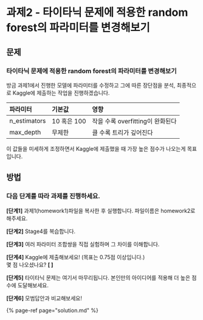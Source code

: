 # 과제2 - 타이타닉 문제에 적용한 random forest의 파라미터를 변경해보기

## 문제

### 타이타닉 문제에 적용한 random forest의 파라미터를 변경해보기

방금 과제1에서 진행한 모델에 파라미터를 수정하고 그에 따른 장단점을 분석, 최종적으로 Kaggle에 제출하는 작업을 진행하겠습니다.

| 파라미터 | 기본값 | 영향 |
| :--- | :--- | :--- |
| n\_estimators | 10 혹은 100 | 작을 수록 overfitting이 완화된다 |
| max\_depth | 무제한 | 클 수록 트리가 깊어진다 |

이 값들을 미세하게 조정하면서 Kaggle에 제출했을 때 가장 높은 점수가 나오는게 목표입니다.

## 방법

### **다음** **단계를** **따라** **과제를** **진행하세요.**

**\[단계1\]** 과제1\(homework1\)파일을 복사한 후 실행합니다. 파일이름은 homework2로 해주세요.

**\[단계2\]** Stage4를 복습합니다.

**\[단계3\]** 여러 파라미터 조합쌍을 직접 실험하며 그 차이를 이해합니다.

**\[단계4\]** Kaggle에 제출해보세요! \(목표는 0.75점 이상입니다.\)  
몇 점 나오셨나요? **\[ \]**

**\[단계5\]** 타이타닉 문제는 여기서 마무리됩니다. 본인만의 아이디어를 적용해 더 높은 점수에 도달해보세요.

**\[단계6\]** 모범답안과 비교해보세요!

{% page-ref page="solution.md" %}

